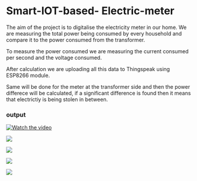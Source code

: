 # Smart-IOT-based- Electric-meter

The aim of the project is to digitalise the electricity meter in our home. We are measuring the total power being consumed by every household and compare it to the power consumed from the transformer. 

To measure the power consumed we are measuring the current consumed per second and the voltage consumed.

After calculation we are uploading all this data to Thingspeak using ESP8266 module.

Same will be done for the meter at the transformer side and then the power differece will be calculated, if a significant difference is found then it means that electrictiy is being stolen in between.

<h3> output</h3>

[![Watch the video](https://imgur.com/vZX73dV.png)](https://youtu.be/iAD2BIcnKYs)

![](https://github.com/pingala2/smart-meter/blob/master/output/Screenshot%20from%202018-08-04%2008-40-06.png)

![](https://github.com/pingala2/smart-meter/blob/master/output/Screenshot%20from%202018-08-04%2009-47-49.png)

![](https://i.ibb.co/2PmzXXy/IMG-20180916-184926-1.jpg)

![](https://i.ibb.co/xYR7CNm/IMG-20180916-184948-1.jpg)
